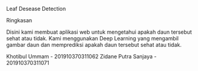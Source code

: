 Leaf Desease Detection

Ringkasan

Disini kami membuat aplikasi web untuk mengetahui apakah daun tersebut sehat 
atau tidak. Kami menggunakan Deep Learning yang mengambil gambar daun dan 
memprediksi apakah daun tersebut sehat atau tidak.


Khotibul Ummam - 201910370311062
Zidane Putra Sanjaya - 201910370311071
